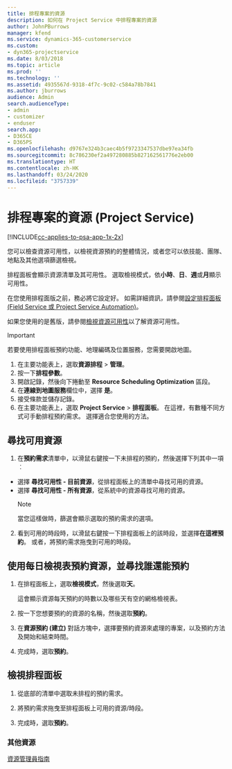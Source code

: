 ```yaml
---
title: 排程專案的資源
description: 如何在 Project Service 中排程專案的資源
author: JohnPBurrows
manager: kfend
ms.service: dynamics-365-customerservice
ms.custom:
- dyn365-projectservice
ms.date: 8/03/2018
ms.topic: article
ms.prod: ''
ms.technology: ''
ms.assetid: 4935567d-9318-4f7c-9c02-c584a78b7841
ms.author: jburrows
audience: Admin
search.audienceType:
- admin
- customizer
- enduser
search.app:
- D365CE
- D365PS
ms.openlocfilehash: d9767e324b3caec4b5f9723347537dbe97ea34fb
ms.sourcegitcommit: 8c786230ef2a497280885b827162561776e2eb00
ms.translationtype: HT
ms.contentlocale: zh-HK
ms.lasthandoff: 03/24/2020
ms.locfileid: "3757339"
---
```

# <a name="schedule-resources-for-a-project-project-service"></a>排程專案的資源 (Project Service)

[!INCLUDE[cc-applies-to-psa-app-1x-2x](../includes/cc-applies-to-psa-app-1x-2x.md)]

您可以檢查資源可用性，以檢視資源預約的整體情況，或者您可以依技能、團隊、地點及其他選項篩選檢視。  
  
排程面板會顯示資源清單及其可用性。 選取檢視模式，依**小時**、**日**、**週**或**月**顯示可用性。  
  
在您使用排程面版之前，務必將它設定好。 如需詳細資訊，請參閱[設定排程面板 (Field Service 或 Project Service Automation)](../field-service/configure-schedule-board.md)。
  
如果您使用的是舊版，請參閱[檢視資源可用性](../project-service/view-resource-availability.md)以了解資源可用性。  

> [!IMPORTANT]
>  若要使用排程面板預約功能、地理編碼及位置服務，您需要開啟地圖。  
> 
> 1. 在主要功能表上，選取**資源排程** > **管理**。  
> 2. 按一下**排程參數**。  
> 3. 開啟記錄，然後向下捲動至 **Resource Scheduling Optimization** 區段。  
> 4. 在**連線到地圖服務**欄位中，選擇 **是**。  
> 5. 接受條款並儲存記錄。  
> 6. 在主要功能表上，選取 **Project Service** > **排程面板**。 在這裡，有數種不同方式可手動排程預約需求。 選擇適合您使用的方法。
  
## <a name="find-available-resources"></a>尋找可用資源

1.  在**預約需求**清單中，以滑鼠右鍵按一下未排程的預約，然後選擇下列其中一項︰  
  
- 選擇 **尋找可用性 - 目前資源**，從排程面板上的清單中尋找可用的資源。  
- 選擇 **尋找可用性 - 所有資源**，從系統中的資源尋找可用的資源。  
   > [!NOTE]
   >  當您這樣做時，篩選會顯示選取的預約需求的選項。  
  
2. 看到可用的時段時，以滑鼠右鍵按一下排程面板上的該時段，並選擇**在這裡預約**。 或者，將預約需求拖曳到可用的時段。  
  

## <a name="book-a-resource-using-the-daily-view-and-find-whos-under-booked"></a>使用每日檢視表預約資源，並尋找誰還能預約
  
1.  在排程面板上，選取**檢視模式**，然後選取**天**。  
  
    這會顯示資源每天預約的時數以及哪些天有空的網格檢視表。  
  
2.  按一下您想要預約的資源的名稱，然後選取**預約**。  
  
3.  在**資源預約 (建立)** 對話方塊中，選擇要預約資源來處理的專案，以及預約方法及開始和結束時間。  
  
4.  完成時，選取**預約**。  
  
## <a name="view-to-the-schedule-board"></a>檢視排程面板
  
1.  從底部的清單中選取未排程的預約需求。  
  
2.  將預約需求拖曳至排程面板上可用的資源/時段。  
  
3.  完成時，選取**預約**。  
  
### <a name="additional-resources"></a>其他資源  
 [資源管理員指南](../project-service/resource-manager-guide.md)
